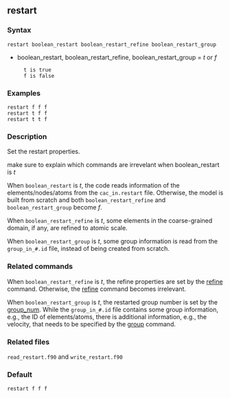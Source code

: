 ## restart

### Syntax

	restart boolean_restart boolean_restart_refine boolean_restart_group

* boolean\_restart, boolean\_restart\_refine, boolean\_restart\_group = _t_ or _f_

		t is true
		f is false

### Examples

	restart f f f
	restart t f f
	restart t t f

### Description

Set the restart properties.

make sure to explain which commands are irrevelant when boolean_restart is _t_

When `boolean_restart` is _t_, the code reads information of the elements/nodes/atoms from the `cac_in.restart` file. Otherwise, the model is built from scratch and both `boolean_restart_refine` and `boolean_restart_group` become _f_.

When `boolean_restart_refine` is _t_, some elements in the coarse-grained domain, if any, are refined to atomic scale.

When `boolean_restart_group` is _t_, some group information is read from the `group_in_#.id` file, instead of being created from scratch.

### Related commands

When `boolean_restart_refine` is _t_, the refine properties are set by the [refine](refine.md) command. Otherwise, the [refine](refine.md) command becomes irrelevant.

When `boolean_restart_group` is _t_, the restarted group number is set by the [group_num](group_num.md). While the `group_in_#.id` file contains some group information, e.g., the ID of elements/atoms, there is additional information, e.g., the velocity, that needs to be specified by the [group](group.md) command.

### Related files

`read_restart.f90` and `write_restart.f90`

### Default

	restart f f f